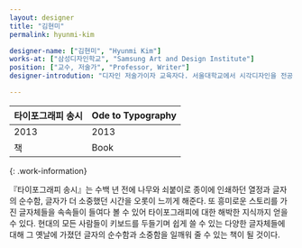 ```yaml
---
layout: designer
title: "김현미"
permalink: hyunmi-kim

designer-name: ["김현미", "Hyunmi Kim"]
works-at: ["삼성디자인학교", "Samsung Art and Design Institute"]
position: ["교수, 저술가", "Professor, Writer"]
designer-introdution: "디자인 저술가이자 교육자다. 서울대학교에서 시각디자인을 전공 한 후 광고대행사 오리콤에서 그래픽 디자이너로 근무했다. 로드 아일랜드 스쿨 오브 디자인(Rhode Island School of Design)에서 그래픽 디자인으로 석사학위를 받았다. 2001년부터 삼성디자인학교(Samsung Art and Design Institute) 커뮤니케이션 디자인학과 교수로 재직하고 있다."

---
```


| 타이포그래피 송시 | Ode to Typography |
|----------------|----------------|
| 2013 | 2013 |
| 책 | Book |
{: .work-information}

『타이포그래피 송시』는 수백 년 전에 나무와 쇠붙이로 종이에 인쇄하던 열정과 글자의 순수함, 글자가 더 소중했던 시간을 오롯이 느끼게 해준다. 또 흥미로운 스토리를 가진 글자체들을 속속들이 들여다 볼 수 있어 타이포그래피에 대한 해박한 지식까지 얻을 수 있다. 현대의 모든 사람들이 키보드를 두들기며 쉽게 쓸 수 있는 다양한 글자체들에 대해 그 옛날에 가졌던 글자의 순수함과 소중함을 일깨워 줄 수 있는 책이 될 것이다.
